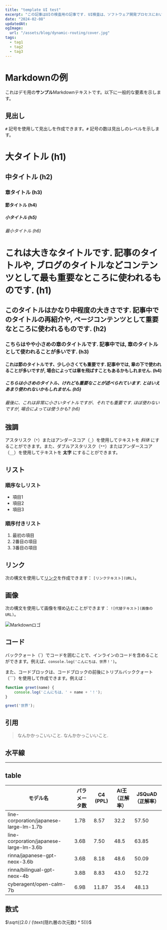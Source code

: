 ```yaml
---
title: "template UI test"
excerpt: "この記事はUIの検査用の記事です. UI検査は、ソフトウェア開発プロセスにおいて極めて重要な要素の一つです。ユーザーインターフェース（UI）は、ユーザーがシステムとやり取りする主要な手段であり、その品質が直接ユーザーエクスペリエンスに影響を与えます。そのため、UI検査はソフトウェア製品の成功に欠かせないプロセスとなっています。UI検査の目的は、ユーザーが直面する可能性のある問題や不具合を特定し、それらを修正してユーザーエクスペリエンスを向上させることです。検査は、様々な観点から行われます。例えば、UIのデザインやレイアウトが視覚的に魅力的であるかどうか、ユーザーが予想通りにシステムとやり取りできるかどうか、機能が適切に動作しているかどうかなどです。 UI検査には、人手による手動テストや自動化されたテストなど、さまざまな手法があります。手動テストでは、テスターがアプリケーションを操作し、様々なシナリオを通じてUIの挙動や外観を評価します。一方、自動化されたテストでは、スクリプトやツールを使用してテストケースを実行し、結果を自動的に評価します。どちらの手法も利点と欠点があり、プロジェクトのニーズや制約に応じて適切なものを選択する必要があります。 UI検査は、アプリケーションの開発サイクルの早い段階から開始されるべきです。これにより、問題や不具合が早期に発見され、修正されることで、開発コストを削減し、製品の品質を向上させることができます。また、定期的な検査とテストを行うことで、アプリケーションの品質を維持し、ユーザー満足度を高めることができます。最後に、UI検査は単なるチェックボックスのタスクではなく、製品の成功に直結する重要な活動であることを強調しておきたいです。良好なユーザーエクスペリエンスは、製品やサービスの競争力を高める上で不可欠であり、UI検査はその実現に向けた重要な一歩となります。"
date: "2024-02-08"
updatedAt: 
ogImage:
  url: "/assets/blog/dynamic-routing/cover.jpg"
tags:
  - tag1
  - tag2
  - tag3
---
```



# Markdownの例

これはデモ用の**サンプル**Markdownテキストです。以下に一般的な要素を示します。

## 見出し

`#` 記号を使用して見出しを作成できます。`#` 記号の数は見出しのレベルを示します。

# 大タイトル (h1)
## 中タイトル (h2)
### 章タイトル (h3)
#### 節タイトル (h4)
##### 小タイトル (h5)
###### 最小タイトル (h6)

# これは大きなタイトルです. 記事のタイトルや, ブログのタイトルなどコンテンツとして最も重要なところに使われるものです. (h1)
## このタイトルはかなり中程度の大きさです. 記事中でのタイトルの再紹介や, ページコンテンツとして重要なところに使われるものです. (h2)
### こちらはやや小さめの章のタイトルです. 記事中では, 章のタイトルとして使われることが多いです. (h3)
#### これは節のタイトルです、少し小さくても重要です. 記事中では, 章の下で使われることが多いですが, 場合によっては章を飛ばすこともあるかもしれません. (h4)
##### こちらは小さめのタイトル、けれども重要なことが述べられています. とはいえあまり使われないかもしれません. (h5)
###### 最後に、これは非常に小さいタイトルですが、それでも重要です. ほぼ使わないですが, 場合によっては使うかも? (h6)

## 強調

アスタリスク（`*`）またはアンダースコア（`_`）を使用してテキストを *斜体* にすることができます。また、ダブルアスタリスク（`**`）またはアンダースコア（`__`）を使用してテキストを **太字** にすることができます。

## リスト

### 順序なしリスト
- 項目1
- 項目2
- 項目3

### 順序付きリスト
1. 最初の項目
2. 2番目の項目
3. 3番目の項目

## リンク

次の構文を使用して[リンク](https://www.example.com)を作成できます： `[リンクテキスト](URL)`。

## 画像

次の構文を使用して画像を埋め込むことができます： `![代替テキスト](画像のURL)`。

![Markdownロゴ](https://markdown-here.com/img/icon256.png)

## コード

バッククォート（\`）でコードを囲むことで、インラインのコードを含めることができます。例えば、`console.log('こんにちは、世界！')`。

また、コードブロックは、コードブロックの前後にトリプルバッククォート（\`\`\`）を使用して作成できます。例えば：

```javascript
function greet(name) {
    console.log('こんにちは、' + name + '！');
}

greet('世界');
```

## 引用

> なんかかっこいいこと.
> なんかかっこいいこと.

## 水平線

---

## table

| モデル名                                    | パラメータ数 | C4 (PPL) | AI王（正解率） | JSQuAD（正解率） |
|-------------------------------------------|------------|----------|---------------|-----------------|
| line-corporation/japanese-large-lm-1.7b   | 1.7B       | 8.57     | 32.2          | 57.50           |
| line-corporation/japanese-large-lm-3.6b   | 3.6B       | 7.50     | 48.5          | 63.85           |
| rinna/japanese-gpt-neox-3.6b              | 3.6B       | 8.18     | 48.6          | 50.09           |
| rinna/bilingual-gpt-neox-4b               | 3.8B       | 8.83     | 43.0          | 52.72           |
| cyberagent/open-calm-7b                   | 6.9B       | 11.87    | 35.4          | 48.13           |



## 数式

$\sqrt{(2.0 / (\text{隠れ層の次元数} * 5))}$